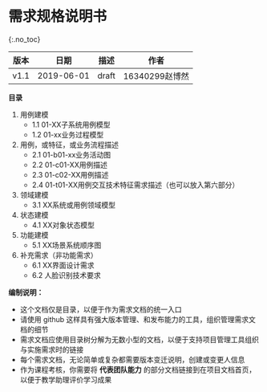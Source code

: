 # 需求规格说明书
{:.no_toc}

| 版本 |   日期    | 描述 |  作者   |
| :--: | :-------: | :--: | :-----: |
| v1.1 | 2019-06-01 | draft | 16340299赵博然 |

**目录**

1. 用例建模
    - 1.1 01-XX子系统用例模型
    - 1.2 01-xx业务过程模型
2. 用例，或特征，或业务流程描述
    - 2.1 01-b01-xx业务活动图
    - 2.2 01-c01-XX用例描述
    - 2.3 01-c02-XX用例描述
    - 2.4 01-t01-XX用例交互技术特征需求描述（也可以放入第六部分）
3. 领域建模
    - 3.1 XX系统或用例领域模型
4. 状态建模
    - 4.1 XX对象状态模型
5. 功能建模
    - 5.1 XX场景系统顺序图
6. 补充需求（非功能需求）
    - 6.1 XX界面设计需求
    - 6.2 人脸识别技术要求

**编制说明：**

* 这个文档仅是目录，以便于作为需求文档的统一入口
* 请使用 github 这样具有强大版本管理、和发布能力的工具，组织管理需求文档的细节
* 需求文档应使用目录树分解为无数小型的文档，以便于支持项目管理工具组织与实施需求时的链接
* 每个需求文档，无论简单或复杂都需要版本变迁说明，创建或变更人信息
* 作为课程考核，你需要将 **代表团队能力** 的部分文档链接到在项目文档首页，以便于教学助理评价学习成果
